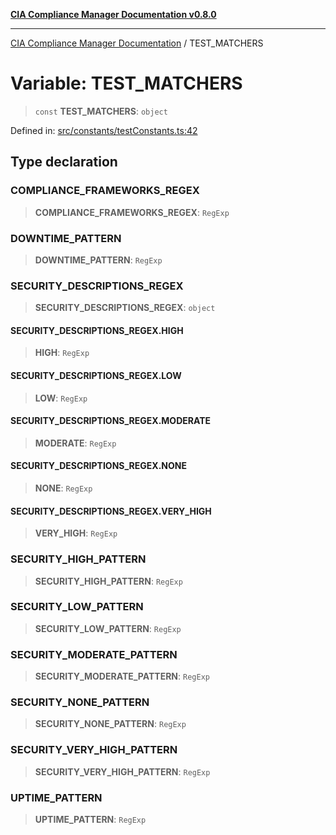 [**CIA Compliance Manager Documentation v0.8.0**](../README.md)

***

[CIA Compliance Manager Documentation](../globals.md) / TEST\_MATCHERS

# Variable: TEST\_MATCHERS

> `const` **TEST\_MATCHERS**: `object`

Defined in: [src/constants/testConstants.ts:42](https://github.com/Hack23/cia-compliance-manager/blob/fa2f95f029cdcd192b3882a37d0d34753edcd349/src/constants/testConstants.ts#L42)

## Type declaration

### COMPLIANCE\_FRAMEWORKS\_REGEX

> **COMPLIANCE\_FRAMEWORKS\_REGEX**: `RegExp`

### DOWNTIME\_PATTERN

> **DOWNTIME\_PATTERN**: `RegExp`

### SECURITY\_DESCRIPTIONS\_REGEX

> **SECURITY\_DESCRIPTIONS\_REGEX**: `object`

#### SECURITY\_DESCRIPTIONS\_REGEX.HIGH

> **HIGH**: `RegExp`

#### SECURITY\_DESCRIPTIONS\_REGEX.LOW

> **LOW**: `RegExp`

#### SECURITY\_DESCRIPTIONS\_REGEX.MODERATE

> **MODERATE**: `RegExp`

#### SECURITY\_DESCRIPTIONS\_REGEX.NONE

> **NONE**: `RegExp`

#### SECURITY\_DESCRIPTIONS\_REGEX.VERY\_HIGH

> **VERY\_HIGH**: `RegExp`

### SECURITY\_HIGH\_PATTERN

> **SECURITY\_HIGH\_PATTERN**: `RegExp`

### SECURITY\_LOW\_PATTERN

> **SECURITY\_LOW\_PATTERN**: `RegExp`

### SECURITY\_MODERATE\_PATTERN

> **SECURITY\_MODERATE\_PATTERN**: `RegExp`

### SECURITY\_NONE\_PATTERN

> **SECURITY\_NONE\_PATTERN**: `RegExp`

### SECURITY\_VERY\_HIGH\_PATTERN

> **SECURITY\_VERY\_HIGH\_PATTERN**: `RegExp`

### UPTIME\_PATTERN

> **UPTIME\_PATTERN**: `RegExp`
